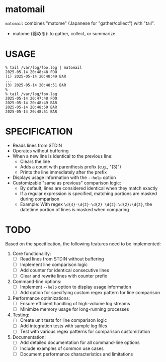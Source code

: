 # matomail

`matomail` combines "matome" (Japanese for "gather/collect") with "tail".

* matome (纏める): to gather, collect, or summarize

# USAGE

```
% tail /var/log/foo.log | matomail
2025-05-14 20:48:48 FOO
(1) 2025-05-14 20:48:49 BAR
...
(3) 2025-05-14 20:48:51 BAR
%
% tail /var/log/foo.log
2025-05-14 20:47:48 FOO
2025-05-14 20:48:49 BAR
2025-05-14 20:48:50 BAR
2025-05-14 20:48:51 BAR
```

# SPECIFICATION

- Reads lines from STDIN
- Operates without buffering
- When a new line is identical to the previous line:
  - Clears the line
  - Adds a count with parenthesis prefix (e.g., "(3)")
  - Prints the line immediately after the prefix
- Displays usage information with the `--help` option
- Customizable "same as previous" comparison logic:
  - By default, lines are considered identical when they match exactly
  - If a regular expression is specified, matching portions are masked during comparison
  - Example: With regex `\d{4}-\d{2}-\d{2} \d{2}:\d{2}:\d{2}`, the datetime portion of lines is masked when comparing

# TODO

Based on the specification, the following features need to be implemented:

1. Core functionality:
   - [ ] Read lines from STDIN without buffering
   - [ ] Implement line comparison logic
   - [ ] Add counter for identical consecutive lines
   - [ ] Clear and rewrite lines with counter prefix

2. Command-line options:
   - [ ] Implement `--help` option to display usage information
   - [ ] Add option for specifying custom regex pattern for line comparison

3. Performance optimizations:
   - [ ] Ensure efficient handling of high-volume log streams
   - [ ] Minimize memory usage for long-running processes

4. Testing:
   - [ ] Create unit tests for line comparison logic
   - [ ] Add integration tests with sample log files
   - [ ] Test with various regex patterns for comparison customization

5. Documentation:
   - [ ] Add detailed documentation for all command-line options
   - [ ] Include examples of common use cases
   - [ ] Document performance characteristics and limitations
